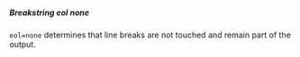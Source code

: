 ##### Breakstring eol none

`eol=none` determines that line breaks are not touched and remain part of the output.  